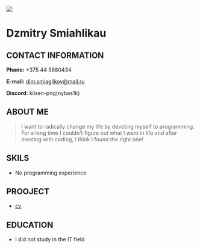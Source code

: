 ![](D:\IT\gallery.jpg)
# __Dzmitry Smiahlikau__

## CONTACT INFORMATION
  **Phone:** +375 44 5680434

  **E-mail:** dim.smiaglikov@mail.ru 
  
  **Discord:** kilsen-png(nybas1k)

## **ABOUT ME**
>I want to radically change my life by devoting myself to programming. For a long time I couldn't figure out what I want in life and after meeting with coding, I think I found the right one!

## **SKILS**
- No programming experience

## **PROOJECT**
* [cv](https://github.com/Kilsen-png/rsschool-cv/blob/gh-pages/cv.md)

## **EDUCATION**
* I did not study in the IT field
 
